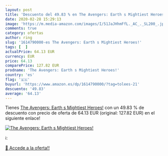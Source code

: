```yaml
---
layout: post
title: 'Descuento del 49.83 % en The Avengers: Earth s Mightiest Heroes!'
date: 2020-02-28 15:29:13
image: 'https://m.media-amazon.com/images/I/51JaJHhmFfL._AC_._SL200_.jpg'
comments: true
category: ofertas
author: ring
slug: '1614790000-es The Avengers: Earth s Mightiest Heroes!'
tags: [  ]
actualPrice: 64.13 EUR
currency: EUR
price: 64.13
comparePrice: 127.82 EUR
prodname: 'The Avengers: Earth s Mightiest Heroes!'
country: 'es'
flag: '🇪🇸'
buyurl: 'https://www.amazon.es/dp/1614790000/?tag=tolees-21'
descuento: '49.83'
average: '64.13'
---
```


Tienes [The Avengers: Earth s Mightiest Heroes!](https://www.amazon.es/dp/1614790000/?tag=tolees-21) con un 49.83 % de descuento con precio de oferta de 64.13 EUR (original: 127.82 EUR) en el siguiente enlace!

[![The Avengers: Earth s Mightiest Heroes!](https://m.media-amazon.com/images/I/51JaJHhmFfL._AC_._SL200_.jpg)](https://www.amazon.es/dp/1614790000/?tag=tolees-21)

ℹ️:


[🛒 Accede a la oferta!!](https://www.amazon.es/dp/1614790000/?tag=tolees-21)
